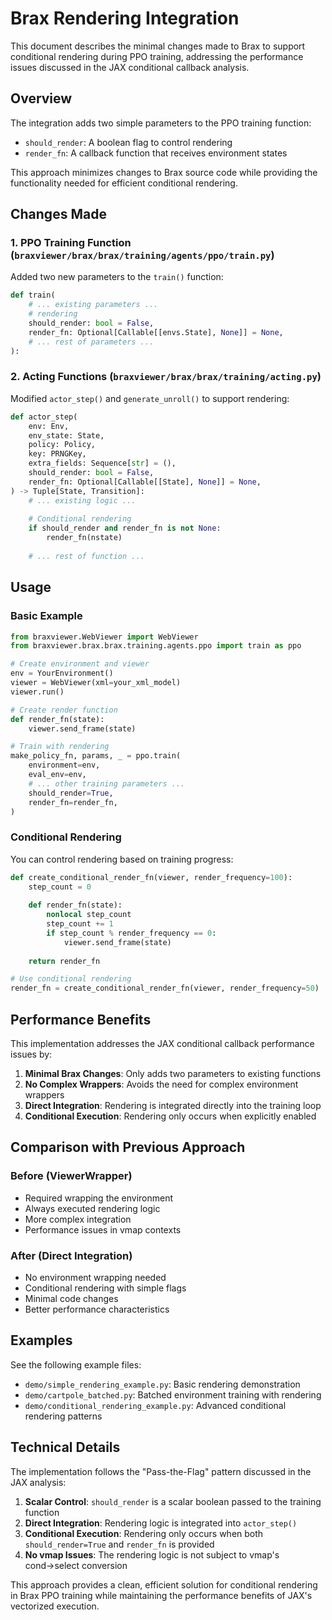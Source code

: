 # Brax Rendering Integration

This document describes the minimal changes made to Brax to support conditional rendering during PPO training, addressing the performance issues discussed in the JAX conditional callback analysis.

## Overview

The integration adds two simple parameters to the PPO training function:
- `should_render`: A boolean flag to control rendering
- `render_fn`: A callback function that receives environment states

This approach minimizes changes to Brax source code while providing the functionality needed for efficient conditional rendering.

## Changes Made

### 1. PPO Training Function (`braxviewer/brax/brax/training/agents/ppo/train.py`)

Added two new parameters to the `train()` function:

```python
def train(
    # ... existing parameters ...
    # rendering
    should_render: bool = False,
    render_fn: Optional[Callable[[envs.State], None]] = None,
    # ... rest of parameters ...
):
```

### 2. Acting Functions (`braxviewer/brax/brax/training/acting.py`)

Modified `actor_step()` and `generate_unroll()` to support rendering:

```python
def actor_step(
    env: Env,
    env_state: State,
    policy: Policy,
    key: PRNGKey,
    extra_fields: Sequence[str] = (),
    should_render: bool = False,
    render_fn: Optional[Callable[[State], None]] = None,
) -> Tuple[State, Transition]:
    # ... existing logic ...
    
    # Conditional rendering
    if should_render and render_fn is not None:
        render_fn(nstate)
    
    # ... rest of function ...
```

## Usage

### Basic Example

```python
from braxviewer.WebViewer import WebViewer
from braxviewer.brax.brax.training.agents.ppo import train as ppo

# Create environment and viewer
env = YourEnvironment()
viewer = WebViewer(xml=your_xml_model)
viewer.run()

# Create render function
def render_fn(state):
    viewer.send_frame(state)

# Train with rendering
make_policy_fn, params, _ = ppo.train(
    environment=env,
    eval_env=env,
    # ... other training parameters ...
    should_render=True,
    render_fn=render_fn,
)
```

### Conditional Rendering

You can control rendering based on training progress:

```python
def create_conditional_render_fn(viewer, render_frequency=100):
    step_count = 0
    
    def render_fn(state):
        nonlocal step_count
        step_count += 1
        if step_count % render_frequency == 0:
            viewer.send_frame(state)
    
    return render_fn

# Use conditional rendering
render_fn = create_conditional_render_fn(viewer, render_frequency=50)
```

## Performance Benefits

This implementation addresses the JAX conditional callback performance issues by:

1. **Minimal Brax Changes**: Only adds two parameters to existing functions
2. **No Complex Wrappers**: Avoids the need for complex environment wrappers
3. **Direct Integration**: Rendering is integrated directly into the training loop
4. **Conditional Execution**: Rendering only occurs when explicitly enabled

## Comparison with Previous Approach

### Before (ViewerWrapper)
- Required wrapping the environment
- Always executed rendering logic
- More complex integration
- Performance issues in vmap contexts

### After (Direct Integration)
- No environment wrapping needed
- Conditional rendering with simple flags
- Minimal code changes
- Better performance characteristics

## Examples

See the following example files:
- `demo/simple_rendering_example.py`: Basic rendering demonstration
- `demo/cartpole_batched.py`: Batched environment training with rendering
- `demo/conditional_rendering_example.py`: Advanced conditional rendering patterns

## Technical Details

The implementation follows the "Pass-the-Flag" pattern discussed in the JAX analysis:

1. **Scalar Control**: `should_render` is a scalar boolean passed to the training function
2. **Direct Integration**: Rendering logic is integrated into `actor_step()` 
3. **Conditional Execution**: Rendering only occurs when both `should_render=True` and `render_fn` is provided
4. **No vmap Issues**: The rendering logic is not subject to vmap's cond→select conversion

This approach provides a clean, efficient solution for conditional rendering in Brax PPO training while maintaining the performance benefits of JAX's vectorized execution. 